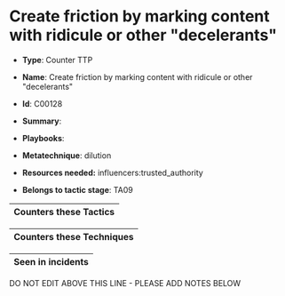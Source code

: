 # Create friction by marking content with ridicule or other "decelerants"

* **Type**: Counter TTP

* **Name**: Create friction by marking content with ridicule or other "decelerants"

* **Id**: C00128

* **Summary**: 

* **Playbooks**: 

* **Metatechnique**: dilution

* **Resources needed:** influencers:trusted_authority

* **Belongs to tactic stage**: TA09


| Counters these Tactics |
| ---------------------- |



| Counters these Techniques |
| ------------------------- |



| Seen in incidents |
| ----------------- |


DO NOT EDIT ABOVE THIS LINE - PLEASE ADD NOTES BELOW